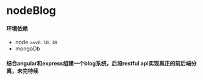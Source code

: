 nodeBlog
===

#### 环境依赖

- node `>=v0.10.38`
- mongoDb

#### 结合angular和express组建一个blog系统，后段restful api实现真正的前后端分离，未完待续
